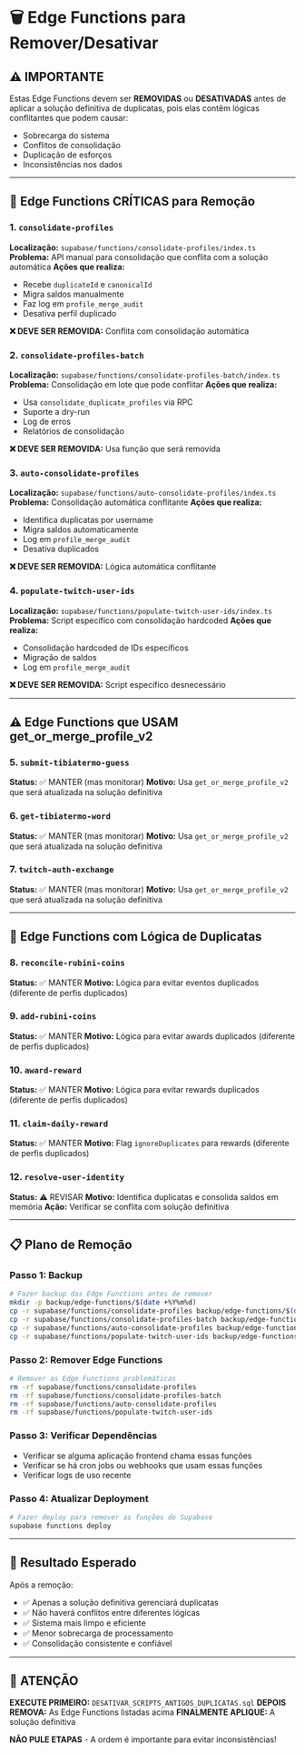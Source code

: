 # 🗑️ Edge Functions para Remover/Desativar

## ⚠️ IMPORTANTE
Estas Edge Functions devem ser **REMOVIDAS** ou **DESATIVADAS** antes de aplicar a solução definitiva de duplicatas, pois elas contêm lógicas conflitantes que podem causar:
- Sobrecarga do sistema
- Conflitos de consolidação
- Duplicação de esforços
- Inconsistências nos dados

---

## 🚨 Edge Functions CRÍTICAS para Remoção

### 1. `consolidate-profiles`
**Localização:** `supabase/functions/consolidate-profiles/index.ts`
**Problema:** API manual para consolidação que conflita com a solução automática
**Ações que realiza:**
- Recebe `duplicateId` e `canonicalId`
- Migra saldos manualmente
- Faz log em `profile_merge_audit`
- Desativa perfil duplicado

**❌ DEVE SER REMOVIDA:** Conflita com consolidação automática

### 2. `consolidate-profiles-batch`
**Localização:** `supabase/functions/consolidate-profiles-batch/index.ts`
**Problema:** Consolidação em lote que pode conflitar
**Ações que realiza:**
- Usa `consolidate_duplicate_profiles` via RPC
- Suporte a dry-run
- Log de erros
- Relatórios de consolidação

**❌ DEVE SER REMOVIDA:** Usa função que será removida

### 3. `auto-consolidate-profiles`
**Localização:** `supabase/functions/auto-consolidate-profiles/index.ts`
**Problema:** Consolidação automática conflitante
**Ações que realiza:**
- Identifica duplicatas por username
- Migra saldos automaticamente
- Log em `profile_merge_audit`
- Desativa duplicados

**❌ DEVE SER REMOVIDA:** Lógica automática conflitante

### 4. `populate-twitch-user-ids`
**Localização:** `supabase/functions/populate-twitch-user-ids/index.ts`
**Problema:** Script específico com consolidação hardcoded
**Ações que realiza:**
- Consolidação hardcoded de IDs específicos
- Migração de saldos
- Log em `profile_merge_audit`

**❌ DEVE SER REMOVIDA:** Script específico desnecessário

---

## ⚠️ Edge Functions que USAM get_or_merge_profile_v2

### 5. `submit-tibiatermo-guess`
**Status:** ✅ MANTER (mas monitorar)
**Motivo:** Usa `get_or_merge_profile_v2` que será atualizada na solução definitiva

### 6. `get-tibiatermo-word`
**Status:** ✅ MANTER (mas monitorar)
**Motivo:** Usa `get_or_merge_profile_v2` que será atualizada na solução definitiva

### 7. `twitch-auth-exchange`
**Status:** ✅ MANTER (mas monitorar)
**Motivo:** Usa `get_or_merge_profile_v2` que será atualizada na solução definitiva

---

## 🔧 Edge Functions com Lógica de Duplicatas

### 8. `reconcile-rubini-coins`
**Status:** ✅ MANTER
**Motivo:** Lógica para evitar eventos duplicados (diferente de perfis duplicados)

### 9. `add-rubini-coins`
**Status:** ✅ MANTER
**Motivo:** Lógica para evitar awards duplicados (diferente de perfis duplicados)

### 10. `award-reward`
**Status:** ✅ MANTER
**Motivo:** Lógica para evitar rewards duplicados (diferente de perfis duplicados)

### 11. `claim-daily-reward`
**Status:** ✅ MANTER
**Motivo:** Flag `ignoreDuplicates` para rewards (diferente de perfis duplicados)

### 12. `resolve-user-identity`
**Status:** ⚠️ REVISAR
**Motivo:** Identifica duplicatas e consolida saldos em memória
**Ação:** Verificar se conflita com solução definitiva

---

## 📋 Plano de Remoção

### Passo 1: Backup
```bash
# Fazer backup das Edge Functions antes de remover
mkdir -p backup/edge-functions/$(date +%Y%m%d)
cp -r supabase/functions/consolidate-profiles backup/edge-functions/$(date +%Y%m%d)/
cp -r supabase/functions/consolidate-profiles-batch backup/edge-functions/$(date +%Y%m%d)/
cp -r supabase/functions/auto-consolidate-profiles backup/edge-functions/$(date +%Y%m%d)/
cp -r supabase/functions/populate-twitch-user-ids backup/edge-functions/$(date +%Y%m%d)/
```

### Passo 2: Remover Edge Functions
```bash
# Remover as Edge Functions problemáticas
rm -rf supabase/functions/consolidate-profiles
rm -rf supabase/functions/consolidate-profiles-batch
rm -rf supabase/functions/auto-consolidate-profiles
rm -rf supabase/functions/populate-twitch-user-ids
```

### Passo 3: Verificar Dependências
- Verificar se alguma aplicação frontend chama essas funções
- Verificar se há cron jobs ou webhooks que usam essas funções
- Verificar logs de uso recente

### Passo 4: Atualizar Deployment
```bash
# Fazer deploy para remover as funções do Supabase
supabase functions deploy
```

---

## 🎯 Resultado Esperado

Após a remoção:
- ✅ Apenas a solução definitiva gerenciará duplicatas
- ✅ Não haverá conflitos entre diferentes lógicas
- ✅ Sistema mais limpo e eficiente
- ✅ Menor sobrecarga de processamento
- ✅ Consolidação consistente e confiável

---

## 🚨 ATENÇÃO

**EXECUTE PRIMEIRO:** `DESATIVAR_SCRIPTS_ANTIGOS_DUPLICATAS.sql`
**DEPOIS REMOVA:** As Edge Functions listadas acima
**FINALMENTE APLIQUE:** A solução definitiva

**NÃO PULE ETAPAS** - A ordem é importante para evitar inconsistências!